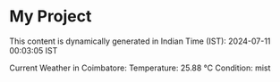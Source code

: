 # My Project

This content is dynamically generated in Indian Time (IST): 2024-07-11 00:03:05 IST


Current Weather in Coimbatore:
Temperature: 25.88 °C
Condition: mist
